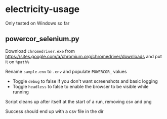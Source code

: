 # electricity-usage

Only tested on Windows so far

## powercor_selenium.py

Download `chromedriver.exe` from https://sites.google.com/a/chromium.org/chromedriver/downloads and put it on `%path%`

Rename `sample.env` to `.env` and populate `POWERCOR_` values

- Toggle `debug` to false if you don't want screenshots and basic logging
- Toggle `headless` to false to enable the browser to be visible while running

Script cleans up after itself at the start of a run, removing csv and png

Success should end up with a csv file in the dir
